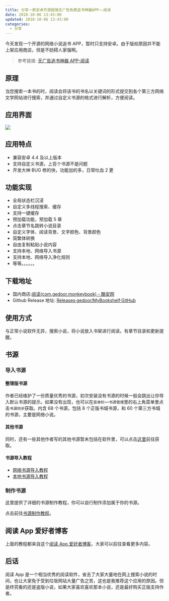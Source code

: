 ```yaml
---
title: 分享一款安卓开源超强无广告免费追书神器APP——阅读
date: 2018-10-06 13:43:00
updated: 2018-10-06 13:43:00
categories:
  - 分享
---
```


今天发现一个开源的网络小说追书 APP，暂时只支持安卓。由于版权原因并不能上架应用商店，但是不妨碍人家强啊。

<!--more-->

> 参考链接: [无广告追书神器 APP-阅读](https://www.hostfans.cn/2162.html)

## 原理

当您搜索一本书的时，阅读会将该书的书名以关键词的形式提交到各个第三方网络文学网站进行搜索，并通过自定义书源的格式进行解析，方便阅读。

## 应用界面

![](https://img.iszy.xyz/20190318220006.png)

## 应用特点

- 兼容安卓 4.4 及以上版本
- 支持自定义书源，上百个书源不是问题
- 开发大神 BUG 修的快，功能加的多，日常吐血 2 更

## 功能实现

- 全局状态栏沉浸
- 自定义多线程搜索、缓存
- 支持一键缓存
- 预加载功能，预加载 5 章
- 点击章节名跳转小说目录
- 自定义字体、阅读背景、文字颜色、背景颜色
- 简繁体转换
- 自由复制粘贴小说内容
- 支持本地、网络导入书源
- 支持本地、网络导入净化规则
- 等等。。。。。。

## 下载地址

- 国内商店:[阅读(com.gedoor.monkeybook) - 酷安网](https://www.coolapk.com/apk/com.gedoor.monkeybook)
- Github Release 地址: [Releases·gedoor/MyBookshelf·GitHub](https://github.com/gedoor/MyBookshelf/releases)

## 使用方式

与正常小说软件无异，搜索小说，将小说放入书架进行阅读。有章节目录和更新提醒。

## 书源

### 导入书源

#### 整理版书源

作者已经维护了一份质量优秀的书源，初次安装没有书源的时候一般会跳出让你导入默认书源的提示。如果没有出现，也可以在`菜单栏`—`书源管理`里的右上角菜单里点击`书源同步`获取。内含 68 个书源，包括 8 个正版书城书源，和 60 个第三方书城的书源，主要是网络小说。

#### 其他书源

同时，还有一些其他作者写的其他书源暂未包括在软件里，可以点击[这里](https://www.hostfans.cn/booksource)前往获取。

#### 书源导入教程

- [网络书源导入教程](https://www.hostfans.cn/2201.html)
- [本地书源导入教程](https://www.hostfans.cn/2171.html)

### 制作书源

这里提供了详细的书源制作教程，你可以自行制作添加属于你的书源。

点击前往[书源制作教程](https://www.hostfans.cn/make-course)。

## 阅读 App 爱好者博客

上面的教程都来自这个[阅读 App 爱好者博客](https://www.hostfans.cn/)，大家可以前往查看更多内容。

## 后话

阅读 App 是一个相当优秀的阅读软件，省去了大家大量地在网上搜索小说的时间，也让大家免于受到垃圾网站大量广告之苦，这也是我推荐这个应用的原因。但是终究看的还是盗版小说，如果大家喜欢喜欢那本小说，还是最好购买正版支持作者。
